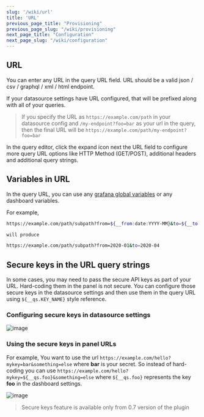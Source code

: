 ```yaml
---
slug: '/wiki/url'
title: 'URL'
previous_page_title: "Provisioning"
previous_page_slug: "/wiki/provisioning"
next_page_title: "Configuration"
next_page_slug: "/wiki/configuration"
---
```


## URL

You can enter any URL in the query URL field. URL should be a valid json / csv / graphql / xml / html endpoint.

If your datasource settings have URL configured, that will be prefixed along with all of your queries.

> If you specify the URL as `https://example.com/path` in your datasource config and `/my-endpoint?foo=bar` as your url in the query, then the final URL will be `https://example.com/path/my-endpoint?foo=bar`

In the query editor, click the expand icon next the URL field to configure more query URL options like HTTP Method (GET/POST), additional headers and additional query strings.

## Variables in URL

In the query URL, you can use any [grafana global variables](https://grafana.com/docs/grafana/latest/variables/variable-types/global-variables) or any dashboard variables.

For example,

```bash
https://example.com/path/subpath?from=${__from:date:YYYY-MM}&to=${__to:date:YYYY-MM}

will produce

https://example.com/path/subpath?from=2020-01&to=2020-04
```

## Secure keys in the URL query strings

In some cases, you may need to pass the secure API keys as part of your URL. Hard-coding them in the panel is not secure. You can configure those secure keys in the datasource settings and then use them in the query URL using `${__qs.KEY_NAME}` style reference.

### Configuring secure keys in datasource settings

![image](https://user-images.githubusercontent.com/153843/116439894-f3b80580-a847-11eb-9788-8c60bce00866.png#center)

### Using the secure keys in panel URLs

For example, You want to use the url `https://example.com/hello?mykey=bar&something=else` where **bar** is your secret. So instead of hard-coding you can use `https://example.com/hello?mykey=${__qs.foo}&something=else` where `${__qs.foo}` represents the key **foo** in the dashboard settings.

![image](https://user-images.githubusercontent.com/153843/116440219-295cee80-a848-11eb-9c2e-d33e363c49fa.png#center)

> Secure keys feature is available only from 0.7 version of the plugin

